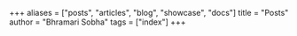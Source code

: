 +++
aliases = ["posts", "articles", "blog", "showcase", "docs"]
title = "Posts"
author = "Bhramari Sobha"
tags = ["index"]
+++
